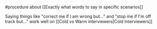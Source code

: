#procedure about [[Exactly what words to say in specific scenarios]]

Saying things like "correct me if I am wrong but..." and "stop me if I'm off track but..." work well on [[Cold vs Warm interviewers|Cold Interviewers]]
